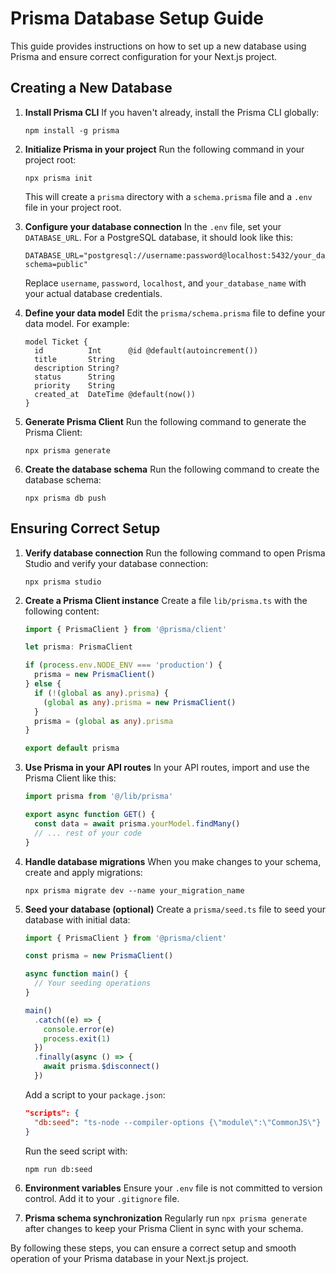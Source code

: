 # Prisma Database Setup Guide

This guide provides instructions on how to set up a new database using Prisma and ensure correct configuration for your Next.js project.

## Creating a New Database

1. **Install Prisma CLI**
   If you haven't already, install the Prisma CLI globally:
   ```
   npm install -g prisma
   ```

2. **Initialize Prisma in your project**
   Run the following command in your project root:
   ```
   npx prisma init
   ```
   This will create a `prisma` directory with a `schema.prisma` file and a `.env` file in your project root.

3. **Configure your database connection**
   In the `.env` file, set your `DATABASE_URL`. For a PostgreSQL database, it should look like this:
   ```
   DATABASE_URL="postgresql://username:password@localhost:5432/your_database_name?schema=public"
   ```
   Replace `username`, `password`, `localhost`, and `your_database_name` with your actual database credentials.

4. **Define your data model**
   Edit the `prisma/schema.prisma` file to define your data model. For example:
   ```prisma
   model Ticket {
     id          Int      @id @default(autoincrement())
     title       String
     description String?
     status      String
     priority    String
     created_at  DateTime @default(now())
   }
   ```

5. **Generate Prisma Client**
   Run the following command to generate the Prisma Client:
   ```
   npx prisma generate
   ```

6. **Create the database schema**
   Run the following command to create the database schema:
   ```
   npx prisma db push
   ```

## Ensuring Correct Setup

1. **Verify database connection**
   Run the following command to open Prisma Studio and verify your database connection:
   ```
   npx prisma studio
   ```

2. **Create a Prisma Client instance**
   Create a file `lib/prisma.ts` with the following content:
   ```typescript
   import { PrismaClient } from '@prisma/client'

   let prisma: PrismaClient

   if (process.env.NODE_ENV === 'production') {
     prisma = new PrismaClient()
   } else {
     if (!(global as any).prisma) {
       (global as any).prisma = new PrismaClient()
     }
     prisma = (global as any).prisma
   }

   export default prisma
   ```

3. **Use Prisma in your API routes**
   In your API routes, import and use the Prisma Client like this:
   ```typescript
   import prisma from '@/lib/prisma'

   export async function GET() {
     const data = await prisma.yourModel.findMany()
     // ... rest of your code
   }
   ```

4. **Handle database migrations**
   When you make changes to your schema, create and apply migrations:
   ```
   npx prisma migrate dev --name your_migration_name
   ```

5. **Seed your database (optional)**
   Create a `prisma/seed.ts` file to seed your database with initial data:
   ```typescript
   import { PrismaClient } from '@prisma/client'

   const prisma = new PrismaClient()

   async function main() {
     // Your seeding operations
   }

   main()
     .catch((e) => {
       console.error(e)
       process.exit(1)
     })
     .finally(async () => {
       await prisma.$disconnect()
     })
   ```
   Add a script to your `package.json`:
   ```json
   "scripts": {
     "db:seed": "ts-node --compiler-options {\"module\":\"CommonJS\"} prisma/seed.ts"
   }
   ```
   Run the seed script with:
   ```
   npm run db:seed
   ```

6. **Environment variables**
   Ensure your `.env` file is not committed to version control. Add it to your `.gitignore` file.

7. **Prisma schema synchronization**
   Regularly run `npx prisma generate` after changes to keep your Prisma Client in sync with your schema.

By following these steps, you can ensure a correct setup and smooth operation of your Prisma database in your Next.js project.